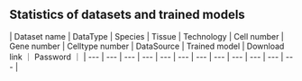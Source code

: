 ## Statistics of datasets and trained models

| Dataset name | DataType | Species | Tissue | Technology | Cell number | Gene number | Celltype number | DataSource | Trained model | Download link ｜ Password ｜
| --- | --- | --- | --- | --- | --- | --- | --- | --- | --- | --- | --- |



